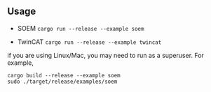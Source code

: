
## Usage

* SOEM
    ```cargo run --release --example soem```

* TwinCAT
    ```cargo run --release --example twincat```

if you are using Linux/Mac, you may need to run as a superuser. For example,
```
cargo build --release --example soem
sudo ./target/release/examples/soem
```
